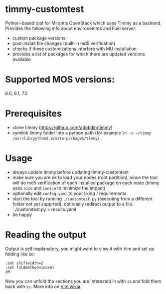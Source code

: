 # timmy-customtest
Python-based tool for Mirantis OpenStack which uses Timmy as a backend. Provides the following info about environemnts and Fuel server:
- custom package versions
- post-install file changes (built-in md5 verification)
- checks if these customizations interfere with MU installation
- provides a list of packages for which there are updated versions available

# Supported MOS versions:
6.0, 6.1, 7.0

# Prerequisites
- clone timmy (https://github.com/adobdin/timmy)
- symlink timmy folder into a python path (for example `ln -s ~/timmy /usr/lib/python2.6/site-packages/timmy`)

# Usage
- always update timmy before updating timmy-customtest
- make sure you are ok to load your nodes (root partition), since the tool will do md5 verification of each installed package on each node (timmy uses `nice` and `ionice` to minimize the impact)
- optionally edit `config.yaml` to your liking / requirements
- start the tool by running `./customtest.py` (executing from a different folder not yet supprted), optionally redirect output to a file: `./customtest.py > results.yaml
- be happy

# Reading the output
Output is self-explanatory, you might want to view it with Vim and set up folding like so:
```
:set shiftwidth=2
:set foldmethod=indent
zM
```
Now you can unfold the sections you are interested in with `za` and fold them back with `zc`. More info on [Vim wikia](http://vim.wikia.com/wiki/Folding).
